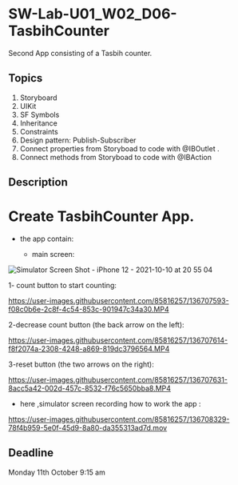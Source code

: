 # SW-Lab-U01_W02_D06-TasbihCounter
Second App consisting of a Tasbih counter.

## Topics
1. Storyboard
2. UIKit
3. SF Symbols
4. Inheritance
4. Constraints
5. Design pattern: Publish-Subscriber
6. Connect properties from Storyboad to code with @IBOutlet .
7. Connect methods from Storyboad to code with @IBAction

## Description

# Create TasbihCounter App. 

   - the app contain:
  
     - main screen: 
       
![Simulator Screen Shot - iPhone 12 - 2021-10-10 at 20 55 04](https://user-images.githubusercontent.com/85816257/136707659-a79ce391-eebc-4ba6-822d-f847b1a1dafb.png)

1- count button to start counting:

https://user-images.githubusercontent.com/85816257/136707593-f08c0b6e-2c8f-4c54-853c-901947c34a30.MP4

2-decrease count button (the back arrow on the left):

 https://user-images.githubusercontent.com/85816257/136707614-f8f2074a-2308-4248-a869-819dc3796564.MP4


3-reset button (the two arrows on the right):

https://user-images.githubusercontent.com/85816257/136707631-8acc5a42-002d-457c-8532-f76c5650bba8.MP4

  - here ,simulator screen recording how to work the app  :

 https://user-images.githubusercontent.com/85816257/136708329-78f4b959-5e0f-45d9-8a80-da355313ad7d.mov


 

## Deadline 
Monday 11th October 9:15 am
